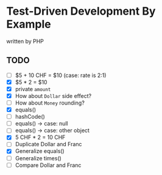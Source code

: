 # Test-Driven Development By Example

written by PHP

## TODO

- [ ] $5 + 10 CHF = $10 (case: rate is 2:1)
- [x] $5 * 2 = $10
- [x] private `amount`
- [x] How about `Dollar` side effect?
- [ ] How about `Money` rounding?
- [x] equals()
- [ ] hashCode()
- [ ] equals() -> case: null
- [ ] equals() -> case: other object
- [x] 5 CHF * 2 = 10 CHF
- [ ] Duplicate Dollar and Franc
- [x] Generalize equals()
- [ ] Generalize times()
- [ ] Compare Dollar and Franc
